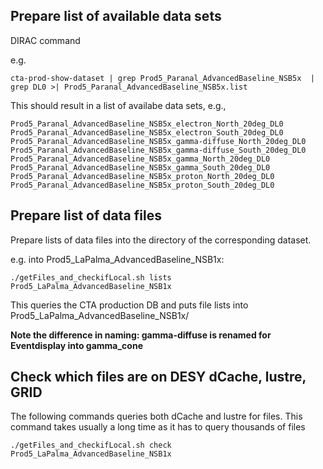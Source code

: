 

## Prepare list of available data sets

DIRAC command

e.g.

```
cta-prod-show-dataset | grep Prod5_Paranal_AdvancedBaseline_NSB5x  | grep DL0 >| Prod5_Paranal_AdvancedBaseline_NSB5x.list
```

This should result in a list of availabe data sets, e.g.,

```
Prod5_Paranal_AdvancedBaseline_NSB5x_electron_North_20deg_DL0
Prod5_Paranal_AdvancedBaseline_NSB5x_electron_South_20deg_DL0
Prod5_Paranal_AdvancedBaseline_NSB5x_gamma-diffuse_North_20deg_DL0
Prod5_Paranal_AdvancedBaseline_NSB5x_gamma-diffuse_South_20deg_DL0
Prod5_Paranal_AdvancedBaseline_NSB5x_gamma_North_20deg_DL0
Prod5_Paranal_AdvancedBaseline_NSB5x_gamma_South_20deg_DL0
Prod5_Paranal_AdvancedBaseline_NSB5x_proton_North_20deg_DL0
Prod5_Paranal_AdvancedBaseline_NSB5x_proton_South_20deg_DL0
```

## Prepare list of data files

Prepare lists of data files into the directory of the corresponding dataset.

e.g. into Prod5_LaPalma_AdvancedBaseline_NSB1x:

```
./getFiles_and_checkifLocal.sh lists Prod5_LaPalma_AdvancedBaseline_NSB1x
```

This queries the CTA production DB and puts file lists into Prod5_LaPalma_AdvancedBaseline_NSB1x/<particle type>

**Note the difference in naming: gamma-diffuse is renamed for Eventdisplay into gamma_cone**

## Check which files are on DESY dCache, lustre, GRID

The following commands queries both dCache and lustre for files.
This command takes usually a long time as it has to query thousands of files


```
./getFiles_and_checkifLocal.sh check Prod5_LaPalma_AdvancedBaseline_NSB1x
```


